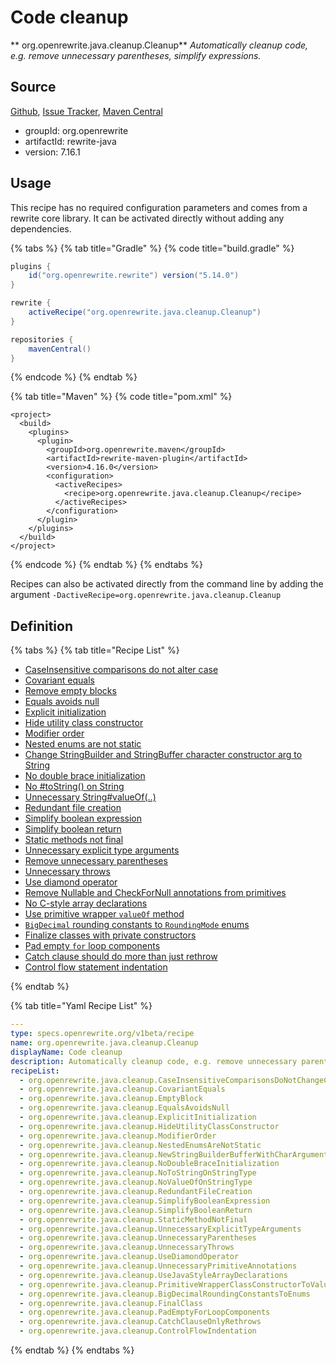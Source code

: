 # Code cleanup

** org.openrewrite.java.cleanup.Cleanup**
_Automatically cleanup code, e.g. remove unnecessary parentheses, simplify expressions._

## Source

[Github](https://github.com/openrewrite/rewrite), [Issue Tracker](https://github.com/openrewrite/rewrite/issues), [Maven Central](https://search.maven.org/artifact/org.openrewrite/rewrite-java/7.16.1/jar)

* groupId: org.openrewrite
* artifactId: rewrite-java
* version: 7.16.1


## Usage

This recipe has no required configuration parameters and comes from a rewrite core library. It can be activated directly without adding any dependencies.

{% tabs %}
{% tab title="Gradle" %}
{% code title="build.gradle" %}
```groovy
plugins {
    id("org.openrewrite.rewrite") version("5.14.0")
}

rewrite {
    activeRecipe("org.openrewrite.java.cleanup.Cleanup")
}

repositories {
    mavenCentral()
}

```
{% endcode %}
{% endtab %}

{% tab title="Maven" %}
{% code title="pom.xml" %}
```markup
<project>
  <build>
    <plugins>
      <plugin>
        <groupId>org.openrewrite.maven</groupId>
        <artifactId>rewrite-maven-plugin</artifactId>
        <version>4.16.0</version>
        <configuration>
          <activeRecipes>
            <recipe>org.openrewrite.java.cleanup.Cleanup</recipe>
          </activeRecipes>
        </configuration>
      </plugin>
    </plugins>
  </build>
</project>
```
{% endcode %}
{% endtab %}
{% endtabs %}

Recipes can also be activated directly from the command line by adding the argument `-DactiveRecipe=org.openrewrite.java.cleanup.Cleanup`

## Definition

{% tabs %}
{% tab title="Recipe List" %}
* [CaseInsensitive comparisons do not alter case](../../java/cleanup/caseinsensitivecomparisonsdonotchangecase.md)
* [Covariant equals](../../java/cleanup/covariantequals.md)
* [Remove empty blocks](../../java/cleanup/emptyblock.md)
* [Equals avoids null](../../java/cleanup/equalsavoidsnull.md)
* [Explicit initialization](../../java/cleanup/explicitinitialization.md)
* [Hide utility class constructor](../../java/cleanup/hideutilityclassconstructor.md)
* [Modifier order](../../java/cleanup/modifierorder.md)
* [Nested enums are not static](../../java/cleanup/nestedenumsarenotstatic.md)
* [Change StringBuilder and StringBuffer character constructor arg to String](../../java/cleanup/newstringbuilderbufferwithcharargument.md)
* [No double brace initialization](../../java/cleanup/nodoublebraceinitialization.md)
* [No #toString() on String](../../java/cleanup/notostringonstringtype.md)
* [Unnecessary String#valueOf(..)](../../java/cleanup/novalueofonstringtype.md)
* [Redundant file creation](../../java/cleanup/redundantfilecreation.md)
* [Simplify boolean expression](../../java/cleanup/simplifybooleanexpression.md)
* [Simplify boolean return](../../java/cleanup/simplifybooleanreturn.md)
* [Static methods not final](../../java/cleanup/staticmethodnotfinal.md)
* [Unnecessary explicit type arguments](../../java/cleanup/unnecessaryexplicittypearguments.md)
* [Remove unnecessary parentheses](../../java/cleanup/unnecessaryparentheses.md)
* [Unnecessary throws](../../java/cleanup/unnecessarythrows.md)
* [Use diamond operator](../../java/cleanup/usediamondoperator.md)
* [Remove Nullable and CheckForNull annotations from primitives](../../java/cleanup/unnecessaryprimitiveannotations.md)
* [No C-style array declarations](../../java/cleanup/usejavastylearraydeclarations.md)
* [Use primitive wrapper `valueOf` method](../../java/cleanup/primitivewrapperclassconstructortovalueof.md)
* [`BigDecimal` rounding constants to `RoundingMode` enums](../../java/cleanup/bigdecimalroundingconstantstoenums.md)
* [Finalize classes with private constructors](../../java/cleanup/finalclass.md)
* [Pad empty `for` loop components](../../java/cleanup/pademptyforloopcomponents.md)
* [Catch clause should do more than just rethrow](../../java/cleanup/catchclauseonlyrethrows.md)
* [Control flow statement indentation](../../java/cleanup/controlflowindentation.md)

{% endtab %}

{% tab title="Yaml Recipe List" %}
```yaml
---
type: specs.openrewrite.org/v1beta/recipe
name: org.openrewrite.java.cleanup.Cleanup
displayName: Code cleanup
description: Automatically cleanup code, e.g. remove unnecessary parentheses, simplify expressions.
recipeList:
  - org.openrewrite.java.cleanup.CaseInsensitiveComparisonsDoNotChangeCase
  - org.openrewrite.java.cleanup.CovariantEquals
  - org.openrewrite.java.cleanup.EmptyBlock
  - org.openrewrite.java.cleanup.EqualsAvoidsNull
  - org.openrewrite.java.cleanup.ExplicitInitialization
  - org.openrewrite.java.cleanup.HideUtilityClassConstructor
  - org.openrewrite.java.cleanup.ModifierOrder
  - org.openrewrite.java.cleanup.NestedEnumsAreNotStatic
  - org.openrewrite.java.cleanup.NewStringBuilderBufferWithCharArgument
  - org.openrewrite.java.cleanup.NoDoubleBraceInitialization
  - org.openrewrite.java.cleanup.NoToStringOnStringType
  - org.openrewrite.java.cleanup.NoValueOfOnStringType
  - org.openrewrite.java.cleanup.RedundantFileCreation
  - org.openrewrite.java.cleanup.SimplifyBooleanExpression
  - org.openrewrite.java.cleanup.SimplifyBooleanReturn
  - org.openrewrite.java.cleanup.StaticMethodNotFinal
  - org.openrewrite.java.cleanup.UnnecessaryExplicitTypeArguments
  - org.openrewrite.java.cleanup.UnnecessaryParentheses
  - org.openrewrite.java.cleanup.UnnecessaryThrows
  - org.openrewrite.java.cleanup.UseDiamondOperator
  - org.openrewrite.java.cleanup.UnnecessaryPrimitiveAnnotations
  - org.openrewrite.java.cleanup.UseJavaStyleArrayDeclarations
  - org.openrewrite.java.cleanup.PrimitiveWrapperClassConstructorToValueOf
  - org.openrewrite.java.cleanup.BigDecimalRoundingConstantsToEnums
  - org.openrewrite.java.cleanup.FinalClass
  - org.openrewrite.java.cleanup.PadEmptyForLoopComponents
  - org.openrewrite.java.cleanup.CatchClauseOnlyRethrows
  - org.openrewrite.java.cleanup.ControlFlowIndentation

```
{% endtab %}
{% endtabs %}

